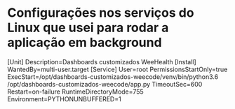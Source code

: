 # Configurações nos serviços do Linux que usei para rodar a aplicação em background
[Unit]
Description=Dashboards customizados WeeHealth
[Install]
WantedBy=multi-user.target
[Service]
User=root
PermissionsStartOnly=true
ExecStart=/opt/dashboards-customizados-weecode/venv/bin/python3.6 /opt/dashboards-customizados-weecode/app.py
TimeoutSec=600
Restart=on-failure
RuntimeDirectoryMode=755
Environment=PYTHONUNBUFFERED=1